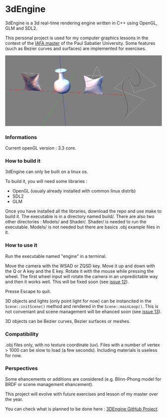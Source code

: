 # 3dEngine

3dEngine is a 3d real-time rendering engine written in C++ using OpenGL, GLM and SDL2.

This personal project is used for my computer graphics lessons in the context of the [IAFA master](https://www.univ-tlse3.fr/decouvrir-nos-diplomes/master-parcours-intelligence-artificielle-fondements-et-applications-iafa) of the Paul Sabatier University. Some features (such as Bezier curves and surfaces) are implemented for exercises.

![render](/render.png)

### Informations

Current openGL version : 3.3 core.

### How to build it

3dEngine can only be built on a linux os.

To build it, you will need some libraries :

- OpenGL (usualy already installed with common linux distrib)
- SDL2
- GLM

Once you have installed all the libraries, download the repo and use make to build it. The executable is in a directory named build/. There are also two other directories : Models/ and Shader/. Shader/ is needed to run the executable. Models/ is not needed but there are basics .obj example files in it.

### How to use it

Run the executable named "engine" in a terminal.

Move the camera with the WSAD or ZQSD key. Move it up and down with the Q or A key and the E key.
Rotate it with the mouse while pressing the wheel. The first wheel input will rotate the camera in an unpredictable way and then it works well. This will be fixed soon (see [issue 12](https://github.com/grandch/3dEngine/issues/12)).

Presse Escape to quit.

3D objects and lights (only point light for now) can be instancited in the `Scene::initScene()` method and rendered in the `Scene::mainLoop()`. This is not conveniant and scene management will be ehanced soon (see [issue 13](https://github.com/grandch/3dEngine/issues/13)).

3D objects can be Bezier curves, Bezier surfaces or meshes.

### Compatibility

.obj files only, with no texture coordinate (uv). Files with a number of vertex > 1000 can be slow to load (a few seconds).
Including materials is useless for now.

### Perspectives

Some ehancements or additions are considered (e.g. Blinn-Phong model for BRDF or scene management ehancement).

This project will evolve with future exercises and lesson of my master over the year.

You can check what is planned to be done here : [3DEngine GitHub Project](https://github.com/users/grandch/projects/2/views/1).